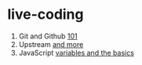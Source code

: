 # live-coding

1. Git and Github
   [101](./dec/15-12.md)
1. Upstream
   [and more](./dec/16-12.md)
1. JavaScript [variables and the basics](./dec/17-12/index.js)
